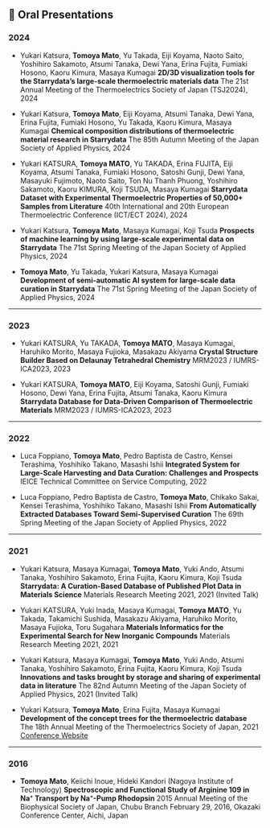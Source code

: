 
## 🎤 Oral Presentations

### 2024

- Yukari Katsura, **Tomoya Mato**, Yu Takada, Eiji Koyama, Naoto Saito, Yoshihiro Sakamoto, Atsumi Tanaka, Dewi Yana, Erina Fujita, Fumiaki Hosono, Kaoru Kimura, Masaya Kumagai
  **2D/3D visualization tools for the Starrydata’s large-scale thermoelectric materials data**
  The 21st Annual Meeting of the Thermoelectrics Society of Japan (TSJ2024), 2024

- Yukari Katsura, **Tomoya Mato**, Eiji Koyama, Atsumi Tanaka, Dewi Yana, Erina Fujita, Fumiaki Hosono, Yu Takada, Kaoru Kimura, Masaya Kumagai
  **Chemical composition distributions of thermoelectric material research in Starrydata**
  The 85th Autumn Meeting of the Japan Society of Applied Physics, 2024

- Yukari KATSURA, **Tomoya MATO**, Yu TAKADA, Erina FUJITA, Eiji Koyama, Atsumi Tanaka, Fumiaki Hosono, Satoshi Gunji, Dewi Yana, Masayuki Fujimoto, Naoto Saito, Ton Nu Thanh Phuong, Yoshihiro Sakamoto, Kaoru KIMURA, Koji TSUDA, Masaya Kumagai
  **Starrydata Dataset with Experimental Thermoelectric Properties of 50,000+ Samples from Literature**
  40th International and 20th European Thermoelectric Conference (ICT/ECT 2024), 2024

- Yukari Katsura, **Tomoya Mato**, Masaya Kumagai, Koji Tsuda
  **Prospects of machine learning by using large-scale experimental data on Starrydata**
  The 71st Spring Meeting of the Japan Society of Applied Physics, 2024

- **Tomoya Mato**, Yu Takada, Yukari Katsura, Masaya Kumagai
  **Development of semi-automatic AI system for large-scale data curation in Starrydata**
  The 71st Spring Meeting of the Japan Society of Applied Physics, 2024

---

### 2023

- Yukari KATSURA, Yu TAKADA, **Tomoya MATO**, Masaya Kumagai, Haruhiko Morito, Masaya Fujioka, Masakazu Akiyama
  **Crystal Structure Builder Based on Delaunay Tetrahedral Chemistry**
  MRM2023 / IUMRS-ICA2023, 2023

- Yukari KATSURA, **Tomoya MATO**, Eiji Koyama, Satoshi Gunji, Fumiaki Hosono, Dewi Yana, Erina Fujita, Atsumi Tanaka, Kaoru Kimura
  **Starrydata Database for Data-Driven Comparison of Thermoelectric Materials**
  MRM2023 / IUMRS-ICA2023, 2023

---

### 2022

- Luca Foppiano, **Tomoya Mato**, Pedro Baptista de Castro, Kensei Terashima, Yoshihiko Takano, Masashi Ishii
  **Integrated System for Large-Scale Harvesting and Data Curation: Challenges and Prospects**
  IEICE Technical Committee on Service Computing, 2022

- Luca Foppiano, Pedro Baptista de Castro, **Tomoya Mato**, Chikako Sakai, Kensei Terashima, Yoshihiko Takano, Masashi Ishii
  **From Automatically Extracted Databases Toward Semi-Supervised Curation**
  The 69th Spring Meeting of the Japan Society of Applied Physics, 2022

---

### 2021

- Yukari Katsura, Masaya Kumagai, **Tomoya Mato**, Yuki Ando, Atsumi Tanaka, Yoshihiro Sakamoto, Erina Fujita, Kaoru Kimura, Koji Tsuda
  **Starrydata: A Curation-Based Database of Published Plot Data in Materials Science**
  Materials Research Meeting 2021, 2021 (Invited Talk)

- Yukari KATSURA, Yuki Inada, Masaya Kumagai, **Tomoya MATO**, Yu Takada, Takamichi Sushida, Masakazu Akiyama, Haruhiko Morito, Masaya Fujioka, Toru Sugahara
  **Materials Informatics for the Experimental Search for New Inorganic Compounds**
  Materials Research Meeting 2021, 2021

- Yukari Katsura, Masaya Kumagai, **Tomoya Mato**, Yuki Ando, Atsumi Tanaka, Yoshihiro Sakamoto, Erina Fujita, Kaoru Kimura, Koji Tsuda
  **Innovations and tasks brought by storage and sharing of experimental data in literature**
  The 82nd Autumn Meeting of the Japan Society of Applied Physics, 2021 (Invited Talk)

- Yukari Katsura, **Tomoya Mato**, Erina Fujita, Masaya Kumagai
  **Development of the concept trees for the thermoelectric database**
  The 18th Annual Meeting of the Thermoelectrics Society of Japan, 2021
  [Conference Website](https://www.thermoelectrics.jp/conference.html)

---

### 2016

- **Tomoya Mato**, Keiichi Inoue, Hideki Kandori (Nagoya Institute of Technology)
  **Spectroscopic and Functional Study of Arginine 109 in Na⁺ Transport by Na⁺-Pump Rhodopsin**
  2015 Annual Meeting of the Biophysical Society of Japan, Chubu Branch
  February 29, 2016, Okazaki Conference Center, Aichi, Japan
